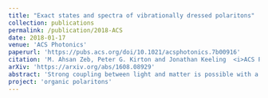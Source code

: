 ```yaml
---
title: "Exact states and spectra of vibrationally dressed polaritons"
collection: publications
permalink: /publication/2018-ACS
date: 2018-01-17
venue: 'ACS Photonics'
paperurl: 'https://pubs.acs.org/doi/10.1021/acsphotonics.7b00916'
citation: 'M. Ahsan Zeb, Peter G. Kirton and Jonathan Keeling  <i>ACS Photonics</i> 5, 249 (2018)'
arXiv: 'https://arxiv.org/abs/1608.08929'
abstract: 'Strong coupling between light and matter is possible with a variety of organic materials. In contrast to the simpler inorganic case, organic materials often have a complicated spectrum, with vibrationally dressed electronic transitions. Strong coupling to light competes with this vibrational dressing and, if strong enough, can suppress the entanglement between electronic and vibrational degrees of freedom. By exploiting symmetries, we can perform exact numerical diagonalization to find the polaritonic states for intermediate numbers of molecules and use these to define and validate accurate expressions for the lower polariton states and strong-coupling spectrum in the thermodynamic limit. Using this approach, we find that vibrational decoupling occurs as a sharp transition above a critical matter–light coupling strength. We also demonstrate how the polariton spectrum evolves with the number of molecules, recovering classical linear optics results only at large N.'
project: 'organic polaritons'
---
```



